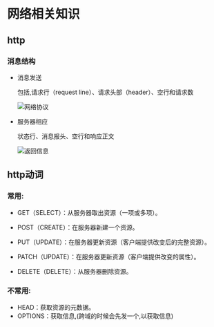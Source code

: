 # 网络相关知识

## http

### 消息结构

* 消息发送

  包括,请求行（request line）、请求头部（header）、空行和请求数

  ![网络协议](http://www.runoob.com/wp-content/uploads/2013/11/2012072810301161.png)

* 服务器相应

  状态行、消息报头、空行和响应正文

  ![返回信息](http://www.runoob.com/wp-content/uploads/2013/11/httpmessage.jpg)

## http动词

### 常用:

- GET（SELECT）：从服务器取出资源（一项或多项）。

- POST（CREATE）：在服务器新建一个资源。

- PUT（UPDATE）：在服务器更新资源（客户端提供改变后的完整资源）。

- PATCH（UPDATE）：在服务器更新资源（客户端提供改变的属性）。

- DELETE（DELETE）：从服务器删除资源。

### 不常用:

- HEAD：获取资源的元数据。
- OPTIONS：获取信息,(跨域的时候会先发一个,以获取信息)